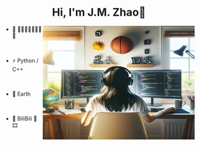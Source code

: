 <h1 align="center"> Hi, I'm J.M. Zhao👋</a></h1>

<a target="_blank" align="center">
 <img align="right" top="500" height="300" width="400"  src="https://github.com/PotatoXi/PotatoXi/blob/main/P1.png">
</a>

-  🔭  🏃‍♀️🏊‍♀️🥎🏀🤖🐱  
<br><br>

-  ⚡  Python / C++  
<br><br>
-  🎯  Earth  
<br><br>
-  🌱  BiliBili 📖 🎞️  

<!--
**PotatoXi/PotatoXi** is a ✨ _special_ ✨ repository because its `README.md` (this file) appears on your GitHub profile.

Here are some ideas to get you started:

-  🔭  🏃‍♀️🏊‍♀️🥎🏀🤖🐱  
-  ⚡  Python / C++  
-  🎯  Earth  
-  🌱  BiliBili 📖 🎞️  🔭 I’m currently working on ...
- 🌱 I’m currently learning ...
- 👯 I’m looking to collaborate on ...
- 🤔 I’m looking for help with ...
- 💬 Ask me about ...
- 📫 How to reach me: ...
- 😄 Pronouns: ...
- ⚡ C++ / Python 
- 🏃‍ 💡 
-->
